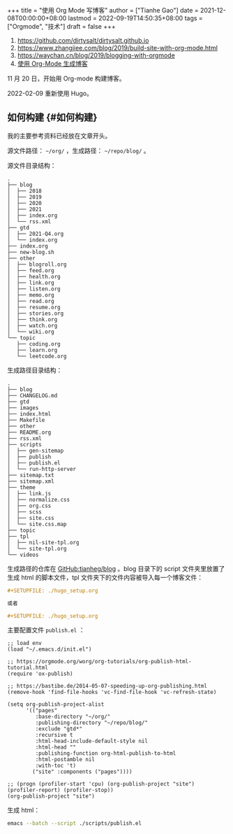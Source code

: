+++
title = "使用 Org Mode 写博客"
author = ["Tianhe Gao"]
date = 2021-12-08T00:00:00+08:00
lastmod = 2022-09-19T14:50:35+08:00
tags = ["Orgmode", "技术"]
draft = false
+++

1.  <https://github.com/dirtysalt/dirtysalt.github.io>
2.  <https://www.zhangjiee.com/blog/2019/build-site-with-org-mode.html>
3.  <https://waychan.cn/blog/2019/blogging-with-orgmode>
4.  [使用 Org-Mode 生成博客](https://www.shellcodes.org/Emacs/%E4%BD%BF%E7%94%A8Org-Mode%E7%94%9F%E6%88%90%E5%8D%9A%E5%AE%A2.html)

11 月 20 日，开始用 Org-mode 构建博客。

2022-02-09 重新使用 Hugo。


## 如何构建 {#如何构建}

我的主要参考资料已经放在文章开头。

源文件路径： `~/org/` ，生成路径： `~/repo/blog/` 。

源文件目录结构：

```text
.
├── blog
│  ├── 2018
│  ├── 2019
│  ├── 2020
│  ├── 2021
│  ├── index.org
│  └── rss.xml
├── gtd
│  ├── 2021-Q4.org
│  └── index.org
├── index.org
├── new-blog.sh
├── other
│  ├── blogroll.org
│  ├── feed.org
│  ├── health.org
│  ├── link.org
│  ├── listen.org
│  ├── memo.org
│  ├── read.org
│  ├── resume.org
│  ├── stories.org
│  ├── think.org
│  ├── watch.org
│  └── wiki.org
└── topic
   ├── coding.org
   ├── learn.org
   └── leetcode.org
```

生成路径目录结构：

```text
.
├── blog
├── CHANGELOG.md
├── gtd
├── images
├── index.html
├── Makefile
├── other
├── README.org
├── rss.xml
├── scripts
│  ├── gen-sitemap
│  ├── publish
│  ├── publish.el
│  └── run-http-server
├── sitemap.txt
├── sitemap.xml
├── theme
│  ├── link.js
│  ├── normalize.css
│  ├── org.css
│  ├── scss
│  ├── site.css
│  └── site.css.map
├── topic
├── tpl
│  ├── nil-site-tpl.org
│  └── site-tpl.org
└── videos
```

生成路径的仓库在 [GitHub:tianheg/blog](https://github.com/tianheg/blog) 。blog 目录下的 script 文件夹里放置了生成 html 的脚本文件，tpl 文件夹下的文件内容被导入每一个博客文件：

```org
#+SETUPFILE: ./hugo_setup.org

或者

#+SETUPFILE: ./hugo_setup.org
```

主要配置文件 `publish.el` ：

```elisp
;; load env
(load "~/.emacs.d/init.el")

;; https://orgmode.org/worg/org-tutorials/org-publish-html-tutorial.html
(require 'ox-publish)

;; https://bastibe.de/2014-05-07-speeding-up-org-publishing.html
(remove-hook 'find-file-hooks 'vc-find-file-hook 'vc-refresh-state)

(setq org-publish-project-alist
      '(("pages"
         :base-directory "~/org/"
         :publishing-directory "~/repo/blog/"
         :exclude "gtd*"
         :recursive t
         :html-head-include-default-style nil
         :html-head ""
         :publishing-function org-html-publish-to-html
         :html-postamble nil
         :with-toc 't)
        ("site" :components ("pages"))))

;; (progn (profiler-start 'cpu) (org-publish-project "site") (profiler-report) (profiler-stop))
(org-publish-project "site")
```

生成 html：

```sh
emacs --batch --script ./scripts/publish.el
```